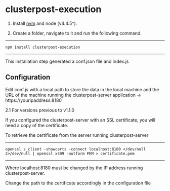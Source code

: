
# clusterpost-execution

1. Install [nvm](https://github.com/creationix/nvm[nvm) and node (v4.4.5^).

2. Create a folder, navigate to it and run the following command.

----
	npm install clusterpost-execution
----

This installation step generated a conf.json file and index.js

## Configuration

Edit conf.js with a local path to store the data in the local machine and the URL of the machine running the clusterpost-server application -> https://youripaddress:8180

2.1 For versions previous to v1.1.0

If you configured the clusterpost-server with an SSL certificate, you will need a copy of the certificate.

To retrieve the certificate from the server running clusterpost-server

----
	openssl s_client -showcerts -connect localhost:8180 </dev/null 2>/dev/null | openssl x509 -outform PEM > certificate.pem
----

Where localhost:8180 must be changed by the IP address running clusterpost-server.

Change the path to the certificate accordingly in the configuration file